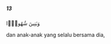 ##### 13

<span class="ayah">وَبَنِينَ شُهُودًۭا</span>

<span class="ayah_translation">dan anak-anak yang selalu bersama dia,</span>
